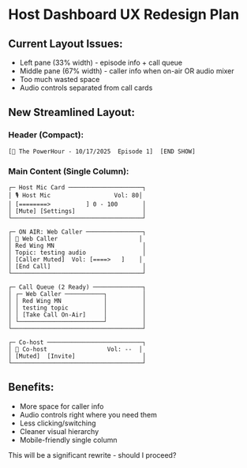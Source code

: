 # Host Dashboard UX Redesign Plan

## Current Layout Issues:
- Left pane (33% width) - episode info + call queue
- Middle pane (67% width) - caller info when on-air OR audio mixer
- Too much wasted space
- Audio controls separated from call cards

## New Streamlined Layout:

### Header (Compact):
```
[🔴 The PowerHour - 10/17/2025  Episode 1]  [END SHOW]
```

### Main Content (Single Column):
```
┌─ Host Mic Card ─────────────────────┐
│ 🎙️ Host Mic                  Vol: 80│
│ [========>          ] 0 - 100       │
│ [Mute] [Settings]                   │
└─────────────────────────────────────┘

┌─ ON AIR: Web Caller ────────────────┐
│ 🔴 Web Caller                       │
│ Red Wing MN                         │
│ Topic: testing audio                │
│ [Caller Muted]  Vol: [====>   ]    │
│ [End Call]                          │
└─────────────────────────────────────┘

┌─ Call Queue (2 Ready) ──────────────┐
│ ┌─ Web Caller ───────────┐          │
│ │ Red Wing MN            │          │
│ │ testing topic          │          │
│ │ [Take Call On-Air]     │          │
│ └────────────────────────┘          │
└─────────────────────────────────────┘

┌─ Co-host ───────────────────────────┐
│ 🎤 Co-host                 Vol: --  │
│ [Muted]  [Invite]                   │
└─────────────────────────────────────┘
```

## Benefits:
- More space for caller info
- Audio controls right where you need them
- Less clicking/switching
- Cleaner visual hierarchy
- Mobile-friendly single column

This will be a significant rewrite - should I proceed?

